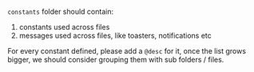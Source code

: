 `constants` folder should contain:

1. constants used across files
2. messages used across files, like toasters, notifications etc

For every constant defined, please add a `@desc` for it, once the list grows bigger,
we should consider grouping them with sub folders / files.